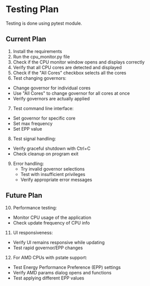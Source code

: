 # Testing Plan

Testing is done using pytest module.

## Current Plan
1. Install the requirements
2. Run the cpu_monitor.py file
3. Check if the CPU monitor window opens and displays correctly
4. Verify that all CPU cores are detected and displayed
5. Check if the "All Cores" checkbox selects all the cores
6. Test changing governors:
  - Change governor for individual cores
  - Use "All Cores" to change governor for all cores at once
  - Verify governors are actually applied
7. Test command line interface:
  - Set governor for specific core
  - Set max frequency
  - Set EPP value
8. Test signal handling:
  - Verify graceful shutdown with Ctrl+C
  - Check cleanup on program exit
9. Error handling:
   - Try invalid governor selections
   - Test with insufficient privileges
   - Verify appropriate error messages


## Future Plan
10. Performance testing:
   - Monitor CPU usage of the application
   - Check update frequency of CPU info
11. UI responsiveness:
   - Verify UI remains responsive while updating
   - Test rapid governor/EPP changes
12. For AMD CPUs with pstate support:
   - Test Energy Performance Preference (EPP) settings
   - Verify AMD params dialog opens and functions
   - Test applying different EPP values